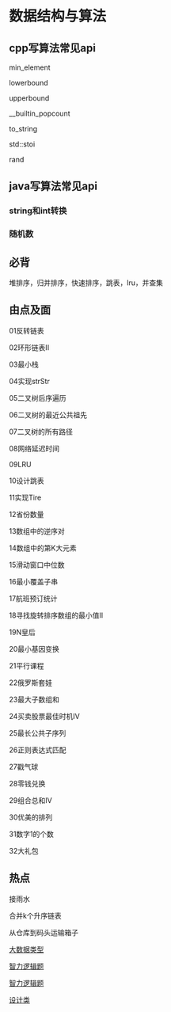 # 数据结构与算法


## cpp写算法常见api

min_element

lowerbound

upperbound

__builtin_popcount

to_string

std::stoi

rand

## java写算法常见api

### string和int转换

### 随机数

## 必背

堆排序，归并排序，快速排序，跳表，lru，并查集


## 由点及面

01反转链表

02环形链表II

03最小栈

04实现strStr

05二叉树后序遍历

06二叉树的最近公共祖先

07二叉树的所有路径

08网络延迟时间

09LRU

10设计跳表

11实现Tire

12省份数量

13数组中的逆序对

14数组中的第K大元素

15滑动窗口中位数

16最小覆盖子串

17航班预订统计

18寻找旋转排序数组的最小值II

19N皇后

20最小基因变换

21平行课程

22俄罗斯套娃

23最大子数组和

24买卖股票最佳时机IV

25最长公共子序列

26正则表达式匹配

27戳气球

28零钱兑换

29组合总和IV

30优美的排列

31数字1的个数

32大礼包

## 热点

接雨水

合并k个升序链表

从仓库到码头运输箱子


[大数据类型](https://blog.51cto.com/u_8887390/3308860)

[智力逻辑题](https://www.nowcoder.com/discuss/post/422437030006673408) 

[智力逻辑题](https://interviewguide.cn/notes/03-hunting_job/02-interview/06-intelligence.html)

[设计类](https://soulmachine.gitbooks.io/system-design/content/cn/)




























